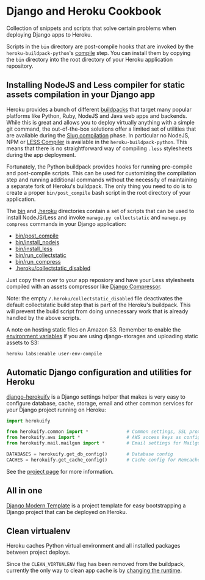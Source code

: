 Django and Heroku Cookbook
==========================

Collection of snippets and scripts that solve certain problems when deploying
Django apps to Heroku.

Scripts in the `bin` directory are post-compile hooks that are invoked by
the `heroku-buildpack-python`'s
[compile](https://github.com/heroku/heroku-buildpack-python/blob/master/bin/compile)
step. You can install them by copying the `bin` directory into the root
directory of your Heroku application repository.

Installing NodeJS and Less compiler for static assets compilation in your Django app
------------------------------------------------------------------------------------

Heroku provides a bunch of different
[buildpacks](https://devcenter.heroku.com/articles/buildpacks) that target many
popular platforms like Python, Ruby, NodeJS and Java web apps and backends.
While this is great and allows you to deploy virtually anything with a simple
git command, the out-of-the-box solutions offer a limited set of utilities
that are available during the
[Slug compilation](https://devcenter.heroku.com/articles/slug-compiler) phase.
In particular no NodeJS, NPM or [LESS Compiler](http://lesscss.org/)
is available in the `heroku-buildpack-python`. This means that there
is no straightforward way of compiling `.less` stylesheets during
the app deployment.

Fortunately, the Python buildpack provides hooks for running pre-compile
and post-compile scripts. This can be used for customizing the compilation
step and running additional commands without the necessity of maintaining
a separate fork of Heroku's buildpack.
The only thing you need to do is to create a proper `bin/post_compile` bash
script in the root directory of your application.

The [bin](https://github.com/nigma/heroku-django-cookbook/tree/master/bin) and
[.heroku](https://github.com/nigma/heroku-django-cookbook/tree/master/.heroku) directories
contain a set of scripts that can be used to install NodeJS/Less and invoke
`manage.py collectstatic` and `manage.py compress` commands in your Django application:

- [bin/post_compile](https://github.com/nigma/heroku-django-cookbook/tree/master/bin/post_compile)
- [bin/install_nodejs](https://github.com/nigma/heroku-django-cookbook/tree/master/bin/install_nodejs)
- [bin/install_less](https://github.com/nigma/heroku-django-cookbook/tree/master/bin/install_less)
- [bin/run_collectstatic](https://github.com/nigma/heroku-django-cookbook/tree/master/bin/run_collectstatic)
- [bin/run_compress](https://github.com/nigma/heroku-django-cookbook/tree/master/bin/run_compress)
- [.heroku/collectstatic_disabled](https://github.com/nigma/heroku-django-cookbook/tree/master/.heroku/collectstatic_disabled)

Just copy them over to your app reposiory and have your Less stylesheets
compiled with an assets compressor like
[Django Compressor](https://github.com/jezdez/django_compressor).

Note: the empty ``/.heroku/collectstatic_disabled`` file deactivates the default collectstatic
build step that is part of the Heroku's buildpack. This will prevent the build script from doing
unnecessary work that is already handled by the above scripts.

A note on hosting static files on Amazon S3. Remember to enable the
[environment variables](https://devcenter.heroku.com/articles/django-assets#config-vars-during-build)
if you are using django-storages and uploading static assets to S3:

`heroku labs:enable user-env-compile`


Automatic Django configuration and utilities for Heroku
-------------------------------------------------------

[django-herokuify](https://github.com/nigma/django-herokuify) is a Django settings helper
that makes is very easy to configure database, cache, storage, email and other
common services for your Django project running on Heroku:

```python
import herokuify

from herokuify.common import *              # Common settings, SSL proxy header
from herokuify.aws import *                 # AWS access keys as configured in env
from herokuify.mail.mailgun import *        # Email settings for Mailgun add-on

DATABASES = herokuify.get_db_config()       # Database config
CACHES = herokuify.get_cache_config()       # Cache config for Memcache/MemCachier
```

See the [project page](https://github.com/nigma/django-herokuify) for more information.

All in one
----------

[Django Modern Template](https://github.com/nigma/django-modern-template) is a project
template for easy bootstrapping a Django project that can be deployed on Heroku.

Clean virtualenv
----------------

Heroku caches Python virtual environment and all installed packages between
project deploys.

Since the ``CLEAN_VIRTUALENV`` flag has been removed from the buildpack,
currently the only way to clean app cache is by
[changing the runtime](https://devcenter.heroku.com/articles/python-runtimes#changing-runtimes).
